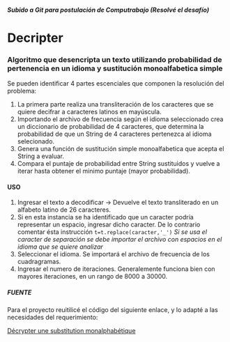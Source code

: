 ##### Subido a Git para postulación de Computrabajo (Resolvé el desafío)

# Decripter
### Algoritmo que desencripta un texto utilizando probabilidad de pertenencia en un idioma y sustitución monoalfabetica simple


Se pueden identificar 4 partes escenciales que componen la resolución del problema:

1. La primera parte realiza una transliteración de los caracteres que se quiere decifrar a caracteres latinos en mayúscula.
2. Importando el archivo de frecuencia según el idioma seleccionado crea un diccionario de probabilidad de 4 caracteres, 
que determina la probabilidad de que un String de 4 caracteres pertenezca al idioma selecionado.
3. Genera una función de sustitución simple monoalfabetica que acepta el String a evaluar.
4. Compara el puntaje de probabilidad entre String sustituidos y vuelve a iterar hasta obtener el minimo puntaje (mayor probabilidad).


#### USO

1. Ingresar el texto a decodificar -> Devuelve el texto transliterado en un alfabeto latino de 26 caracteres.
2. Si en esta instancia se ha identificado que un caracter podría representar un espacio, ingresar dicho caracter. 
De lo contrario comentar ésta instrucción `t=t.replace(caracter,'_')`
*Si se usa el caracter de separación se debe importar el archivo con espacios en el idioma que se quiere analizar*
3. Seleccionar el idioma. Se importará el archivo de frecuencia de los cuadragramas.
4. Ingresar el numero de iteraciones. Generalemente funciona bien con mayores iteraciones, en un rango de 8000 a 30000.



##### FUENTE

Para el proyecto reuitilicé el código del siguiente enlace, y lo adapté a las necesidades del requerimiento:

[Décrypter une substitution monalphabétique](http://bribes.org/crypto/substitution_mono.html)
